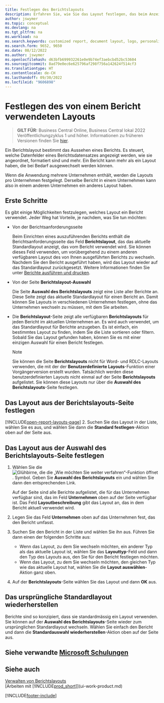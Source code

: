 ```yaml
---
title: Festlegen des Berichtslayouts
description: Erfahren Sie, wie Sie das Layout festlegen, das beim Anzeigen und Drucken eines Berichts verwendet wird.
author: jswymer
ms.topic: conceptual
ms.devlang: na
ms.tgt_pltfrm: na
ms.workload: na
ms.search.keywords: customized report, document layout, logo, personalize
ms.search.form: 9652, 9650
ms.date: 08/12/2022
ms.author: jswymer
ms.openlocfilehash: d63bfb699932261e0e9b74ef3aebcbd52bc53604
ms.sourcegitcommit: 8ad79e0ec6e625796af298f756a142624f514cf3
ms.translationtype: HT
ms.contentlocale: de-CH
ms.lasthandoff: 09/30/2022
ms.locfileid: "9606898"
---
```

# <a name="setting-the-layout-used-by-a-report"></a>Festlegen des von einem Bericht verwendeten Layouts

> **GILT FÜR:** Business Central Online, Business Central lokal 2022 Veröffentlichungzyklus 1 und höher. Informationen zu früheren Versionen finden Sie [hier](ui-how-change-layout-currently-used-report.md).

Ein Berichtslayout bestimmt das Aussehen eines Berichts. Es steuert, welche Datenfelder eines Berichtsdatensatzes angezeigt werden, wie sie angeordnet, formatiert sind und mehr. Ein Bericht kann mehr als ein Layout haben, die bei Bedarf ausgewechselt werden können.

Wenn die Anwendung mehrere Unternehmen enthält, werden die Layouts pro Unternehmen festgelegt. Derselbe Bericht in einem Unternehmen kann also in einem anderen Unternehmen ein anderes Layout haben.

## <a name="get-started"></a>Erste Schritte

Es gibt einige Möglichkeiten festzulegen, welches Layout ein Bericht verwendet. Jeder Weg hat Vorteile, je nachdem, was Sie tun möchten: 

- Von der Berichtsanforderungsseite

  Beim Einrichten eines auszuführenden Berichts enthält die Berichtsanforderungsseite das Feld **Berichtslayout**, das das aktuelle Standardlayout anzeigt, das vom Bericht verwendet wird. Sie können dieses Feld verwenden, um vorübergehend zu einem anderen verfügbaren Layout des von Ihnen ausgeführten Berichts zu wechseln. Nachdem Sie den Bericht ausgeführt haben, wird das Layout wieder auf das Standardlayout zurückgesetzt. Weitere Informationen finden Sie unter [Berichte ausführen und drucken](ui-work-report.md#switching-the-report-layout).

- Von der Seite **Berichtslayout-Auswahl**

  Die Seite **Auswahl des Berichtslayouts** zeigt eine Liste aller Berichte an. Diese Seite zeigt das aktuelle Standardlayout für einen Bericht an. Damit können Sie Layouts in verschiedenen Unternehmen festlegen, ohne das Unternehmen wechseln zu müssen, mit dem Sie arbeiten.

- Die **Berichtslayout**-Seite zeigt alle verfügbaren **Berichtslayouts** für jeden Bericht im aktuellen Unternehmen an. Es wird auch verwendet, um das Standardlayout für Berichte anzugeben. Es ist einfach, ein bestimmtes Layout zu finden, indem Sie die Liste sortieren oder filtern. Sobald Sie das Layout gefunden haben, können Sie es mit einer einzigen Auswahl für einen Bericht festlegen.

  > [!NOTE]
  > Sie können die Seite **Berichtslayouts** nicht für Word- und RDLC-Layouts verwenden, die mit der der **Benutzerdefinierte Layouts**-Funktion einer Vorgängerversion erstellt wurden. Tatsächlich werden diese benutzerdefinierten Layouts nicht einmal auf der Seite **Berichtslayouts** aufgelistet. Sie können diese Layouts nur über die **Auswahl des Berichtslayouts**-Seite festlegen.

## <a name="set-the-layout-from-the-report-layouts-page"></a>Das Layout aus der Berichtslayouts-Seite festlegen

[!INCLUDE[open-report-layouts-page](includes/open-report-layouts-page.md)]
2. Suchen Sie das Layout in der Liste, wählen Sie es aus, und wählen Sie dann die **Standard festlegen**-Aktion oben auf der Seite aus.

## <a name="set-the-layout-from-report-layout-selection-page"></a>Das Layout aus der Auswahl des Berichtslayouts-Seite festlegen

1. Wählen Sie die ![Glühbirne, die die „Wie möchten Sie weiter verfahren“-Funktion öffnet](media/ui-search/search_small.png "Wie möchten Sie weiter verfahren?"). Symbol. Geben Sie **Auswahl des Berichtslayouts** ein und wählen Sie dann den entsprechenden Link.
  
   Auf der Seite sind alle Berichte aufgelistet, die für das Unternehmen verfügbar sind, das im Feld **Unternehmen** oben auf der Seite verfügbar ist. Das Feld **Layoutbeschreibung** gibt das Layout an, das in dem Bericht aktuell verwendet wird.
2. Legen Sie das Feld **Unternehmen** oben auf das Unternehmen fest, das den Bericht umfasst.
3. Suchen Sie den Bericht in der Liste und wählen Sie ihn aus. Führen Sie dann einen der folgenden Schritte aus:

   - Wenn das Layout, zu dem Sie wechseln möchten, ein anderer Typ als das aktuelle Layout ist, wählen Sie das **Layouttyp**-Feld und dann den Typ des Layouts aus, den Sie für den Bericht festlegen möchten. 
   - Wenn das Layout, zu dem Sie wechseln möchten, den gleichen Typ wie das aktuelle Layout hat, wählen Sie die **Layout auswählen**-Aktion ganz oben.

4. Auf der **Berichtslayouts**-Seite wählen Sie das Layout und dann **OK** aus.

## <a name="revert-to-the-original-default-layout"></a>Das ursprüngliche Standardlayout wiederherstellen

Berichte sind so konzipiert, dass sie standardmässig ein Layout verwenden. Sie können auf der **Auswahl des Berichtslayouts**-Seite wieder zum ursprünglichen Standardlayout wechseln. Wählen Sie einfach den Bericht und dann die **Standardauswahl wiederherstellen**-Aktion oben auf der Seite aus.

## <a name="see-related-microsoft-training"></a>Siehe verwandte [Microsoft Schulungen](/training/modules/change-documents-dynamics-365-business-central/index)

## <a name="see-also"></a>Siehe auch

[Verwalten von Berichtslayouts](ui-manage-report-layouts.md)  
[Arbeiten mit [!INCLUDE[prod_short](includes/prod_short.md)]](ui-work-product.md)

[!INCLUDE[footer-include](includes/footer-banner.md)]
